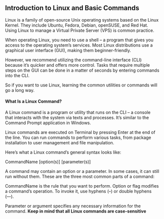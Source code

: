 ## Introduction to Linux and Basic Commands

Linux is a family of open-source Unix operating systems based on the Linux Kernel. They include Ubuntu, Fedora, Debian, openSUSE, and Red Hat. Using Linux to manage a Virtual Private Server (VPS) is common practice.

When operating Linux, you need to use a shell – a program that gives you access to the operating system’s services. Most Linux distributions use a graphical user interface (GUI), making them beginner-friendly.

However, we recommend utilizing the command-line interface (CLI) because it’s quicker and offers more control. Tasks that require multiple steps on the GUI can be done in a matter of seconds by entering commands into the CLI.

So if you want to use Linux, learning the common utilities or commands will go a long way.

#### What Is a Linux Command?
A Linux command is a program or utility that runs on the CLI – a console that interacts with the system via texts and processes. It’s similar to the Command Prompt application in Windows.

Linux commands are executed on Terminal by pressing Enter at the end of the line. You can run commands to perform various tasks, from package installation to user management and file manipulation.

Here’s what a Linux command’s general syntax looks like:

CommandName [option(s)] [parameter(s)]

A command may contain an option or a parameter. In some cases, it can still run without them. These are the three most common parts of a command:

CommandName is the rule that you want to perform.
Option or flag modifies a command’s operation. To invoke it, use hyphens (–) or double hyphens (—).

Parameter or argument specifies any necessary information for the command.
**Keep in mind that all Linux commands are case-sensitive**



